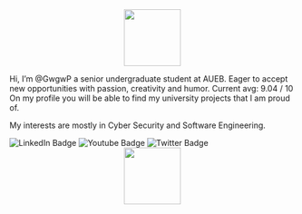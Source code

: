 <div id="header" align="center">
  <img src="https://media.giphy.com/media/wcgn5fVDjvR7pdvz4C/giphy.gif" width="100"/>
</div>

Hi, I’m @GwgwP
a senior undergraduate student at AUEB. Eager to accept new opportunities with passion, creativity and humor.
Current avg: 9.04 / 10
On my profile you will be able to find my university projects that I am proud of. 

My interests are mostly in Cyber Security and Software Engineering. 


<div id="badges">
  <img src="https://img.shields.io/badge/LinkedIn-blue?style=for-the-badge&logo=linkedin&logoColor=white" alt="LinkedIn Badge"/>
  <img src="https://img.shields.io/badge/YouTube-red?style=for-the-badge&logo=youtube&logoColor=white" alt="Youtube Badge"/>
  <img src="https://img.shields.io/badge/Twitter-blue?style=for-the-badge&logo=twitter&logoColor=white" alt="Twitter Badge"/>
</div>





<div id="header" align="center">
    <img src="https://media.giphy.com/media/HscDLzkO8EOTmgkhQP/giphy.gif" width="100"/>
</div>
